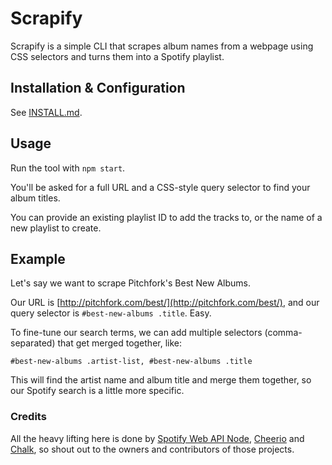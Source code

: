 # Scrapify

Scrapify is a simple CLI that scrapes album names from a webpage using CSS selectors and turns them into a Spotify playlist.


## Installation & Configuration

See [INSTALL.md](INSTALL.md).


## Usage

Run the tool with `npm start`.

You'll be asked for a full URL and a CSS-style query selector to find your album titles.

You can provide an existing playlist ID to add the tracks to, or the name of a new playlist to create.


## Example

Let's say we want to scrape Pitchfork's Best New Albums.

Our URL is [http://pitchfork.com/best/](http://pitchfork.com/best/), and our query selector is `#best-new-albums .title`. Easy.

To fine-tune our search terms, we can add multiple selectors (comma-separated) that get merged together, like:
```
#best-new-albums .artist-list, #best-new-albums .title
```
This will find the artist name and album title and merge them together, so our Spotify search is a little more specific.


### Credits

All the heavy lifting here is done by [Spotify Web API Node](https://github.com/thelinmichael/spotify-web-api-node), [Cheerio](https://github.com/cheeriojs/cheerio) and [Chalk](https://github.com/chalk/chalk), so shout out to the owners and contributors of those projects.

